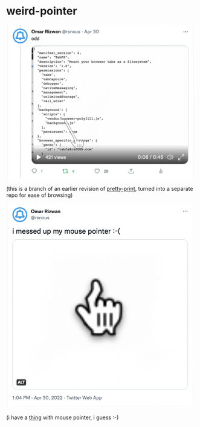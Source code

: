 # weird-pointer

<a href="https://twitter.com/rsnous/status/1520487163506401281"><img src="doc/odd.png" width="500"></a>

(this is a branch of an earlier revision of
[pretty-print](https://github.com/osnr/pretty-print), turned into a
separate repo for ease of browsing)

<a href="https://twitter.com/rsnous/status/1520448898271219714"><img src="doc/messed-up.png" width="500"></a>

(i have a [thing](https://www.are.na/toph-tucker/the-computer-mouse)
with mouse pointer, i guess :-)
